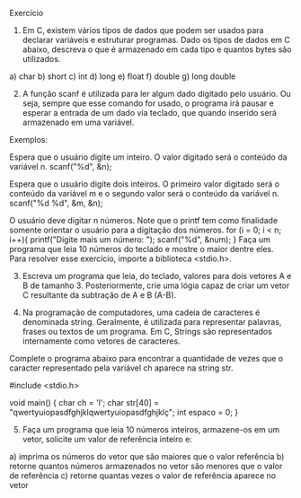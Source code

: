 Exercício
1) Em C, existem vários tipos de dados que podem ser usados para declarar variáveis e estruturar programas. Dado os tipos de dados em C abaixo, descreva o que é armazenado em cada tipo e quantos bytes são utilizados. 

a) char
b) short 
c) int
d) long
e) float
f) double
g) long double

2) A função scanf é utilizada para ler algum dado digitado pelo usuário. Ou seja, sempre que esse comando for usado, o programa irá pausar e esperar a entrada de um dado via teclado, que quando inserido será armazenado em uma variável.

Exemplos:

Espera que o usuário digite um inteiro. O valor digitado será o conteúdo da variável n.
      scanf("%d", &n);
      
Espera que o usuário digite dois inteiros. O primeiro valor digitado será o conteúdo da variável m e o segundo valor será o conteúdo da variável n.
      scanf("%d %d", &m, &n);
      
O usuário deve digitar n números. Note que o printf tem como finalidade somente orientar o usuário para a digitação dos números.
      for (i = 0; i < n; i++){
        printf("Digite mais um número: ");
        scanf("%d", &num);
      }
Faça um programa que leia 10 números do teclado e mostre o maior dentre eles. Para resolver esse exercício, importe a biblioteca <stdio.h>.

3) Escreva um programa que leia, do teclado, valores para dois vetores A e B de tamanho 3. Posteriormente, crie uma lógia capaz de criar um vetor C resultante da subtração de  A e B (A-B). 

4) Na programação de computadores, uma cadeia de caracteres é denominada string. Geralmente, é utilizada para representar palavras, frases ou textos de um programa. Em C, Strings são representados internamente como vetores de caracteres. 

Complete o programa abaixo para encontrar a quantidade de vezes que o caracter representado pela variável ch aparece na string str. 

#include <stdio.h>

void main()
{
    char ch = 'l';
    char str[40] = "qwertyuiopasdfghjklqwertyuiopasdfghjklç";
    int espaco = 0;
}

5) Faça um programa que leia 10 números inteiros, armazene-os em um vetor, solicite um valor de referência inteiro e:

a) imprima os números do vetor que são maiores que o valor referência
b) retorne quantos números armazenados no vetor são menores que o valor de referência
c) retorne quantas vezes o valor de referência aparece no vetor

